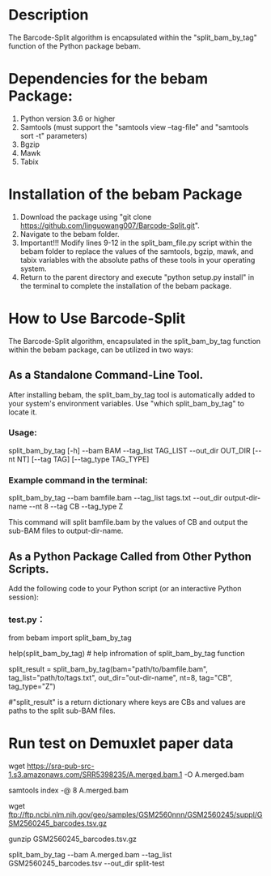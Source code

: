 # Description
The Barcode-Split algorithm is encapsulated within the "split_bam_by_tag" function of the Python package bebam.

# Dependencies for the bebam Package:

1. Python version 3.6 or higher
2. Samtools (must support the "samtools view –tag-file" and "samtools sort -t" parameters)
3. Bgzip
4. Mawk
5. Tabix


# Installation of the bebam Package

1. Download the package using "git clone https://github.com/linguowang007/Barcode-Split.git".
2. Navigate to the bebam folder.
3. Important!!! Modify lines 9-12 in the split_bam_file.py script within the bebam folder to replace the values of the samtools, bgzip, mawk, and tabix variables with the absolute paths of these tools in your operating system.
4. Return to the parent directory and execute "python setup.py install" in the terminal to complete the installation of the bebam package.


# How to Use Barcode-Split

The Barcode-Split algorithm, encapsulated in the split_bam_by_tag function within the bebam package, can be utilized in two ways:

## As a Standalone Command-Line Tool. 
After installing bebam, the split_bam_by_tag tool is automatically added to your system's environment variables. Use "which split_bam_by_tag" to locate it.

### Usage:
split_bam_by_tag [-h] --bam BAM --tag_list TAG_LIST --out_dir OUT_DIR [--nt NT] [--tag TAG] [--tag_type TAG_TYPE]

### Example command in the terminal:
split_bam_by_tag --bam bamfile.bam --tag_list tags.txt --out_dir output-dir-name --nt 8 --tag CB --tag_type Z

This command will split bamfile.bam by the values of CB and output the sub-BAM files to output-dir-name.

## As a Python Package Called from Other Python Scripts. 
Add the following code to your Python script (or an interactive Python session):
### test.py：
from bebam import split_bam_by_tag

help(split_bam_by_tag) # help infromation of split_bam_by_tag function

split_result = split_bam_by_tag(bam="path/to/bamfile.bam",
                 tag_list="path/to/tags.txt",
                 out_dir="out-dir-name",
                 nt=8,
                 tag="CB",
                 tag_type="Z")
                 
#"split_result" is a return dictionary where keys are CBs and values are paths to the split sub-BAM files.


# Run test on Demuxlet paper data

wget https://sra-pub-src-1.s3.amazonaws.com/SRR5398235/A.merged.bam.1 -O A.merged.bam

samtools index -@ 8 A.merged.bam

wget ftp://ftp.ncbi.nlm.nih.gov/geo/samples/GSM2560nnn/GSM2560245/suppl/GSM2560245_barcodes.tsv.gz

gunzip GSM2560245_barcodes.tsv.gz

split_bam_by_tag --bam A.merged.bam --tag_list GSM2560245_barcodes.tsv --out_dir split-test
